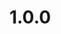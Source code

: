 <!--
 * @Author: luyb luyb@xunzhaotech.com
 * @Date: 2022-12-25 20:11:25
 * @LastEditors: luyb luyb@xunzhaotech.com
 * @LastEditTime: 2022-12-25 20:11:41
 * @FilePath: \micro-design-docs\docs\pages\logs\1.0.0.md
 * @Description: 这是默认设置,请设置`customMade`, 打开koroFileHeader查看配置 进行设置: https://github.com/OBKoro1/koro1FileHeader/wiki/%E9%85%8D%E7%BD%AE
-->
# 1.0.0